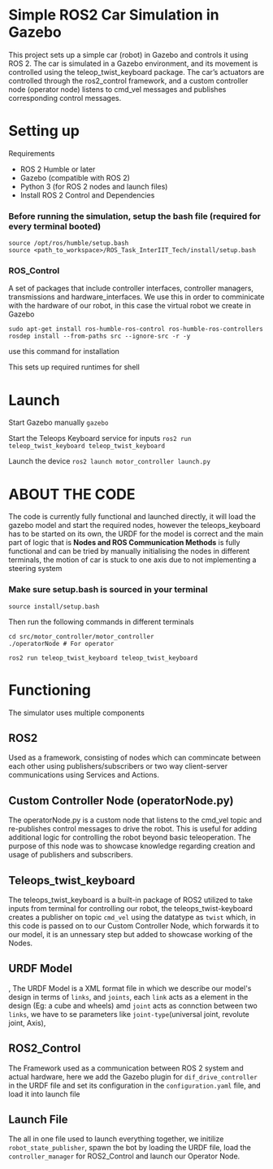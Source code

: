 # Simple ROS2 Car Simulation in Gazebo

This project sets up a simple car (robot) in Gazebo and controls it using ROS 2. The car is simulated in a Gazebo environment, and its movement is controlled using the teleop_twist_keyboard package. The car’s actuators are controlled through the ros2_control framework, and a custom controller node (operator node) listens to cmd_vel messages and publishes corresponding control messages.

# Setting up
Requirements

-  ROS 2 Humble or later
-  Gazebo (compatible with ROS 2)
-  Python 3 (for ROS 2 nodes and launch files)
-  Install ROS 2 Control and Dependencies

### Before running the simulation, setup the bash file (required for every terminal booted)
```
source /opt/ros/humble/setup.bash
source <path_to_workspace>/ROS_Task_InterIIT_Tech/install/setup.bash
```

### ROS_Control
A set of packages that include controller interfaces, controller managers, transmissions and hardware_interfaces. We use this in order to comminicate with the hardware of our robot, in this case the virtual robot we create in Gazebo
```
sudo apt-get install ros-humble-ros-control ros-humble-ros-controllers
rosdep install --from-paths src --ignore-src -r -y  
```
use this command for installation

This sets up required runtimes for shell

# Launch
Start Gazebo manually
```gazebo```

Start the Teleops Keyboard service for inputs
```ros2 run teleop_twist_keyboard teleop_twist_keyboard```

Launch the device
```ros2 launch motor_controller launch.py```

# ABOUT THE CODE

The code is currently fully functional and launched directly, it will load the gazebo model and start the required nodes, however the teleops_keyboard has to be started on its own, the URDF for the model is correct and the main part of logic that is **Nodes and ROS Communication Methods** is fully functional and can be tried by manually initialising the nodes in different terminals, the motion of car is stuck to one axis due to not implementing a steering system

### Make sure setup.bash is sourced in your terminal
`source install/setup.bash`

Then run the following commands in different terminals
```
cd src/motor_controller/motor_controller
./operatorNode # For operator

ros2 run teleop_twist_keyboard teleop_twist_keyboard
```

# Functioning
The simulator uses multiple components

## ROS2
Used as a framework, consisting of nodes which can commincate between each other using publishers/subscribers or two way client-server communications using Services and Actions.

## Custom Controller Node (operatorNode.py)

The operatorNode.py is a custom node that listens to the cmd_vel topic and re-publishes control messages to drive the robot. This is useful for adding additional logic for controlling the robot beyond basic teleoperation. The purpose of this node was to showcase knowledge regarding creation and usage of publishers and subscribers.

## Teleops_twist_keyboard 

The teleops_twist_keyboard is a built-in package of ROS2 utilized to take inputs from terminal for controlling our robot, the teleops_twist-keyboard creates a publisher on topic `cmd_vel` using the datatype as `twist` which, in this code is passed on to our Custom Controller Node, which forwards it to our model, it is an unnessary step but added to showcase working of the Nodes.

## URDF Model
,
The URDF Model is a XML format file in which we describe our model's design in terms of `links`, and `joints`, each `link` acts as a element in the design (Eg: a cube and wheels) amd `joint` acts as connction between two `links`, we have to se parameters like `joint-type`(universal joint, revolute joint, Axis),

## ROS2_Control

The Framework used as a communication between ROS 2 system and actual hardware, here we add the Gazebo plugin for `dif_drive_controller` in the URDF file and set its configuration in the `configuration.yaml` file, and load it into launch file

## Launch File

The all in one file used to launch everything together, we initilize `robot_state_publisher`, spawn the bot by loading the URDF file, load the `controller_manager` for ROS2_Control and launch our Operator Node.


